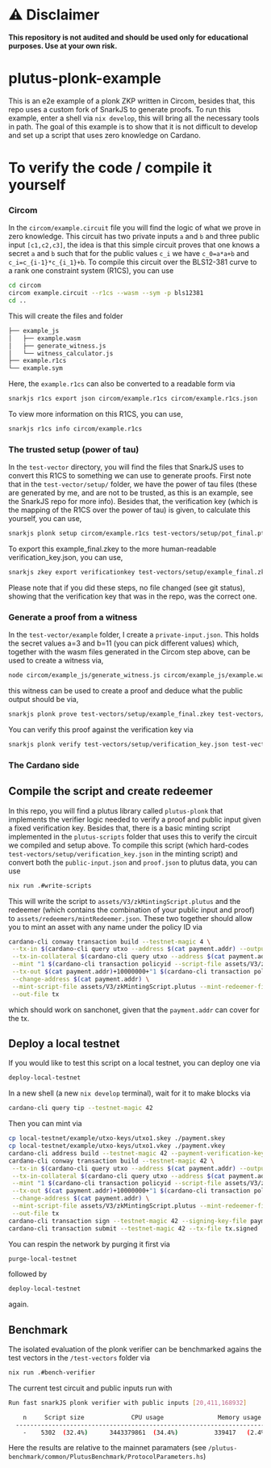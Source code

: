 # ⚠️ Disclaimer

**This repository is not audited and should be used only for educational purposes. Use at your own risk.**
# plutus-plonk-example
This is an e2e example of a plonk ZKP written in Circom, besides that, this repo uses a custom fork of SnarkJS to generate proofs. To run this example, enter a shell via `nix develop`, this will bring all the necessary tools in path. The goal of this example is to show that it is not difficult to develop and set up a script that uses zero knowledge on Cardano.

# To verify the code / compile it yourself

### Circom
In the `circom/example.circuit` file you will find the logic of what we prove in zero knowledge. This circuit has two private inputs `a` and `b` and three public input `[c1,c2,c3]`, the idea is that this simple circuit proves that one knows a secret `a` and `b` such that for the public values `c_i`  we have `c_0=a*a+b` and `c_i=c_{i-1}*c_{i_1}+b`. To compile this circuit over the BLS12-381 curve to a rank one constraint system (R1CS), you can use
```bash
cd circom
circom example.circuit --r1cs --wasm --sym -p bls12381
cd ..
```
This will create the files and folder
```bash
├── example_js
│   ├── example.wasm
│   ├── generate_witness.js
│   └── witness_calculator.js
├── example.r1cs
└── example.sym
```
Here, the `example.r1cs` can also be converted to a readable form via
```bash
snarkjs r1cs export json circom/example.r1cs circom/example.r1cs.json
```
To view more information on this R1CS, you can use,
```bash
snarkjs r1cs info circom/example.r1cs
```

### The trusted setup (power of tau)
In the `test-vector` directory, you will find the files that SnarkJS uses to convert this R1CS to something we can use to generate proofs. First note that in the `test-vector/setup/` folder, we have the power of tau files (these are generated by me, and are not to be trusted, as this is an example, see the SnarkJS repo for more info). Besides that, the verification key (which is the mapping of the R1CS over the power of tau) is given, to calculate this yourself, you can use,
```bash
snarkjs plonk setup circom/example.r1cs test-vectors/setup/pot_final.ptau test-vectors/setup/example_final.zkey
```
To export this example_final.zkey to the more human-readable verification_key.json, you can use,
```bash
snarkjs zkey export verificationkey test-vectors/setup/example_final.zkey test-vectors/setup/verification_key.json
```
Please note that if you did these steps, no file changed (see git status), showing that the verification key that was in the repo, was the correct one.

### Generate a proof from a witness
In the `test-vector/example` folder, I create a `private-input.json`. This holds the secret values a=3 and b=11 (you can pick different values) which, together with the wasm files generated in the Circom step above, can be used to create a witness via,
```bash
node circom/example_js/generate_witness.js circom/example_js/example.wasm test-vectors/example/private-input.json test-vectors/example/witness.wtns
```
this witness can be used to create a proof and deduce what the public output should be via,
```bash
snarkjs plonk prove test-vectors/setup/example_final.zkey test-vectors/example/witness.wtns test-vectors/example/proof.json test-vectors/example/public-input.json
```
You can verify this proof against the verification key via
```bash
snarkjs plonk verify test-vectors/setup/verification_key.json test-vectors/example/public-input.json test-vectors/example/proof.json
```
### The Cardano side
## Compile the script and create redeemer
In this repo, you will find a plutus library called `plutus-plonk` that implements the verifier logic needed to verify a proof and public input given a fixed verification key. Besides that, there is a basic minting script implemented in the `plutus-scripts` folder that uses this to verify the circuit we compiled and setup above. To compile this script (which hard-codes `test-vectors/setup/verification_key.json` in the minting script) and convert both the `public-input.json` and `proof.json` to plutus data, you can use
```bash
nix run .#write-scripts
```
This will write the script to `assets/V3/zkMintingScript.plutus` and the redeemer (which contains the combination of your public input and proof) to `assets/redeemers/mintRedeemer.json`. These two together should allow you to mint an asset with any name under the policy ID via
```bash
cardano-cli conway transaction build --testnet-magic 4 \
 --tx-in $(cardano-cli query utxo --address $(cat payment.addr) --output-json --testnet-magic 42 | jq -r 'keys[0]') \
 --tx-in-collateral $(cardano-cli query utxo --address $(cat payment.addr) --output-json --testnet-magic 4 | jq -r 'keys[0]') \
 --mint "1 $(cardano-cli transaction policyid --script-file assets/V3/zkMintingScript.plutus).eeeeee" \
 --tx-out $(cat payment.addr)+10000000+"1 $(cardano-cli transaction policyid --script-file assets/V3/zkMintingScript.plutus).eeeeee" \
 --change-address $(cat payment.addr) \
 --mint-script-file assets/V3/zkMintingScript.plutus --mint-redeemer-file assets/redeemers/mintRedeemer.json \
 --out-file tx
 ```
which should work on sanchonet, given that the `payment.addr` can cover for the tx.
## Deploy a local testnet
If you would like to test this script on a local testnet, you can deploy one via
```bash
deploy-local-testnet
```
In a new shell (a new `nix develop` terminal), wait for it to make blocks via
```bash
cardano-cli query tip --testnet-magic 42
```
Then you can mint via
```bash
cp local-testnet/example/utxo-keys/utxo1.skey ./payment.skey
cp local-testnet/example/utxo-keys/utxo1.vkey ./payment.vkey
cardano-cli address build --testnet-magic 42 --payment-verification-key-file payment.vkey > payment.addr
cardano-cli conway transaction build --testnet-magic 42 \
 --tx-in $(cardano-cli query utxo --address $(cat payment.addr) --output-json --testnet-magic 42 | jq -r 'keys[0]') \
 --tx-in-collateral $(cardano-cli query utxo --address $(cat payment.addr) --output-json --testnet-magic 42 | jq -r 'keys[0]') \
 --mint "1 $(cardano-cli transaction policyid --script-file assets/V3/zkMintingScript.plutus).eeeeee" \
 --tx-out $(cat payment.addr)+10000000+"1 $(cardano-cli transaction policyid --script-file assets/V3/zkMintingScript.plutus).eeeeee" \
 --change-address $(cat payment.addr) \
 --mint-script-file assets/V3/zkMintingScript.plutus --mint-redeemer-file assets/redeemers/mintRedeemer.json \
 --out-file tx
cardano-cli transaction sign --testnet-magic 42 --signing-key-file payment.skey --tx-body-file tx --out-file tx.signed
cardano-cli transaction submit --testnet-magic 42 --tx-file tx.signed
```
You can respin the network by purging it first via
```bash
purge-local-testnet
```
followed by
```bash
deploy-local-testnet
```
again.

## Benchmark
The isolated evaluation of the plonk verifier can be benchmarked agains the test vectors in the `/test-vectors` folder via
```bash
nix run .#bench-verifier
```
The current test circuit and public inputs run with
```bash
Run fast snarkJS plonk verifier with public inputs [20,411,168932]

    n     Script size             CPU usage               Memory usage
  ----------------------------------------------------------------------
    -    5302  (32.4%)      3443379861  (34.4%)          339417   (2.4%) 
```
Here the results are relative to the mainnet paramaters (see `/plutus-benchmark/common/PlutusBenchmark/ProtocolParameters.hs`)
